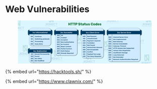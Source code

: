 # Web Vulnerabilities

<figure><img src="../../../../.gitbook/assets/HttpStatusCode (2).png" alt=""><figcaption></figcaption></figure>

{% embed url="https://hacktools.sh/" %}

{% embed url="https://www.clawnix.com/" %}
